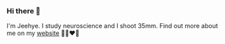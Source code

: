 ### Hi there 👋
I'm Jeehye. I study neuroscience and I shoot 35mm.
Find out more about me on my [website](https://anjeehye.github.io/anjeehye) 👀🚀♥️🐳

<!--
**anjeehye/anjeehye** is a ✨ _special_ ✨ repository because its `README.md` (this file) appears on your GitHub profile.

Here are some ideas to get you started:

- 🔭 I’m currently working on ...
- 🌱 I’m currently learning ...
- 👯 I’m looking to collaborate on ...
- 🤔 I’m looking for help with ...
- 💬 Ask me about ...
- 📫 How to reach me: ...
- 😄 Pronouns: ...
- ⚡ Fun fact: ...
-->
